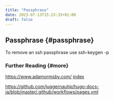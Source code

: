 ```yaml
---
title: "Passphrase"
date: 2023-07-13T15:23:33+01:00
draft: false
---
```

## Passphrase {#passphrase}

To remove an ssh passphrase use ssh-keygen -p

### Further Reading {#more}
https://www.adamormsby.com/
[index](/page/index.html)

https://github.com/juggernautjp/hugo-docs-ja/blob/master/.github/workflows/pages.yml

